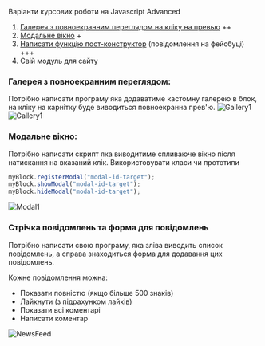 Варіанти курсових роботи на Javascript Advanced

1. [Галерея з повноекранним переглядом на кліку на превью](#markdown-header-_2) ++
2. [Модальне вікно](#markdown-header-_3) +
3. [Написати функцію пост-конструктор](#markdown-header-_5) (повідомлення на фейсбуці) +++
4. Свій модуль для сайту

### Галерея з повноекранним переглядом:

Потрібно написати програму яка додаватиме кастомну галерею в
блок, на кліку на карнітку буде виводиться повноекранна прев'ю.
![Gallery1](/course_work/gallery1.jpg)
![Gallery1](/course_work/gallery2.jpg)

### Модальне вікно:

Потрібно написати скрипт яка виводитиме спливаюче вікно після натискання на вказаний клік.
Використовувати класи чи прототипи

```javascript
myBlock.registerModal("modal-id-target");
myBlock.showModal("modal-id-target");
myBlock.hideModal("modal-id-target");
```

![Modal1](/course_work/modal1.jpg)

### Стрічка повідомлень та форма для повідомлень

Потрібно написати свою програму, яка зліва виводить список повідомлень,
а справа знаходиться форма для додавання цих повідомлень.

Кожне повідомлення можна:

- Показати повністю (якщо більше 500 знаків)
- Лайкнути (з підрахунком лайків)
- Показати всі коментарі
- Написати коментар

![NewsFeed](/course_work/NewsFeed.jpg)
